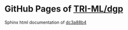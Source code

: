 GitHub Pages of [TRI-ML/dgp](https://github.com/TRI-ML/dgp.git)
===
Sphinx html documentation of [dc3a88b4](https://github.com/TRI-ML/dgp/tree/dc3a88b49b1c14f4d345c3154c2168355e8dfddb)
